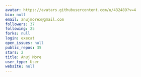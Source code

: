 ```yaml
---
avatar: https://avatars.githubusercontent.com/u/432489?v=4
bio: null
email: anujmorex@gmail.com
followers: 37
following: 25
forks: null
login: execat
open_issues: null
public_repos: 35
stars: 2
title: Anuj More
user_type: User
website: null
---
```

